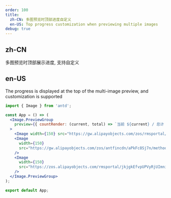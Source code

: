 ```yaml
---
order: 100
title:
  zh-CN: 多图预览时顶部进度自定义
  en-US: Top progress customization when previewing multiple images
debug: true
---
```


## zh-CN

多图预览时顶部展示进度, 支持自定义

## en-US

The progress is displayed at the top of the multi-image preview, and customization is supported

```jsx
import { Image } from 'antd';

const App = () => (
  <Image.PreviewGroup
    preview={{ countRender: (current, total) => `当前 ${current} / 总计 ${total}` }}
  >
    <Image width={150} src="https://gw.alipayobjects.com/zos/rmsportal/KDpgvguMpGfqaHPjicRK.svg" />
    <Image
      width={150}
      src="https://gw.alipayobjects.com/zos/antfincdn/aPkFc8Sj7n/method-draw-image.svg"
    />
    <Image
      width={150}
      src="https://zos.alipayobjects.com/rmsportal/jkjgkEfvpUPVyRjUImniVslZfWPnJuuZ.png"
    />
  </Image.PreviewGroup>
);

export default App;
```
